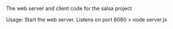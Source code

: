 The web server and client code for the salsa project

Usage:
    Start the web server. Listens on port 8080
    > node server.js
